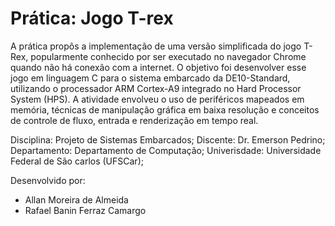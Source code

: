 # Prática: Jogo T-rex

A prática propôs a implementação de uma versão simplificada do jogo T-Rex, popularmente conhecido por ser executado no navegador Chrome quando não há conexão com a internet. O objetivo foi desenvolver esse jogo em linguagem C para o sistema embarcado da DE10-Standard, utilizando o processador ARM Cortex-A9 integrado no Hard Processor System (HPS). A atividade envolveu o uso de periféricos mapeados em memória, técnicas de manipulação gráfica em baixa resolução e conceitos de controle de fluxo, entrada e renderização em tempo real.

Disciplina: Projeto de Sistemas Embarcados;
Discente: Dr. Emerson Pedrino;
Departamento: Departamento de Computação;
Univerisdade: Universidade Federal de São carlos (UFSCar);

Desenvolvido por:
 - Allan Moreira de Almeida
 - Rafael Banin Ferraz Camargo